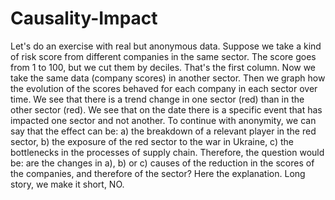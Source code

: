 # Causality-Impact
Let's do an exercise with real but anonymous data.
Suppose we take a kind of risk score from different companies in the same sector. The score goes from 1 to 100, but we cut them by deciles. That's the first column.
Now we take the same data (company scores) in another sector.
Then we graph how the evolution of the scores behaved for each company in each sector over time. We see that there is a trend change in one sector (red) than in the other sector (red).
We see that on the date there is a specific event that has impacted one sector and not another. To continue with anonymity, we can say that the effect can be: a) the breakdown of a relevant player in the red sector, b) the exposure of the red sector to the war in Ukraine, c) the bottlenecks in the processes of supply chain.
Therefore, the question would be: are the changes in a), b) or c) causes of the reduction in the scores of the companies, and therefore of the sector?
Here the explanation. Long story, we make it short, NO.
